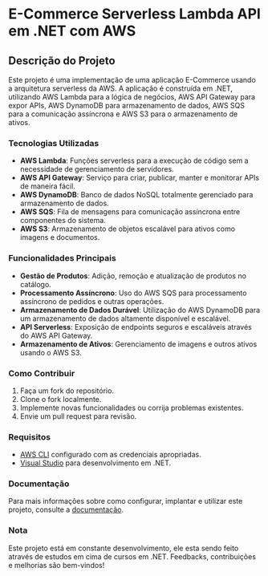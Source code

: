 # E-Commerce Serverless Lambda API em .NET com AWS

## Descrição do Projeto

Este projeto é uma implementação de uma aplicação E-Commerce usando a arquitetura serverless da AWS. A aplicação é construída em .NET, utilizando AWS Lambda para a lógica de negócios, AWS API Gateway para expor APIs, AWS DynamoDB para armazenamento de dados, AWS SQS para a comunicação assíncrona e AWS S3 para o armazenamento de ativos.

### Tecnologias Utilizadas

- **AWS Lambda**: Funções serverless para a execução de código sem a necessidade de gerenciamento de servidores.
- **AWS API Gateway**: Serviço para criar, publicar, manter e monitorar APIs de maneira fácil.
- **AWS DynamoDB**: Banco de dados NoSQL totalmente gerenciado para armazenamento de dados.
- **AWS SQS**: Fila de mensagens para comunicação assíncrona entre componentes do sistema.
- **AWS S3**: Armazenamento de objetos escalável para ativos como imagens e documentos.

### Funcionalidades Principais

- **Gestão de Produtos**: Adição, remoção e atualização de produtos no catálogo.
- **Processamento Assíncrono**: Uso do AWS SQS para processamento assíncrono de pedidos e outras operações.
- **Armazenamento de Dados Durável**: Utilização do AWS DynamoDB para um armazenamento de dados altamente disponível e escalável.
- **API Serverless**: Exposição de endpoints seguros e escaláveis através do AWS API Gateway.
- **Armazenamento de Ativos**: Gerenciamento de imagens e outros ativos usando o AWS S3.

### Como Contribuir

1. Faça um fork do repositório.
2. Clone o fork localmente.
3. Implemente novas funcionalidades ou corrija problemas existentes.
4. Envie um pull request para revisão.

### Requisitos

- [AWS CLI](https://aws.amazon.com/cli/) configurado com as credenciais apropriadas.
- [Visual Studio](https://visualstudio.microsoft.com/) para desenvolvimento em .NET.

### Documentação

Para mais informações sobre como configurar, implantar e utilizar este projeto, consulte a [documentação](./docs).

### Nota

Este projeto está em constante desenvolvimento, ele esta sendo feito através de estudos em cima de cursos em .NET. Feedbacks, contribuições e melhorias são bem-vindos!
